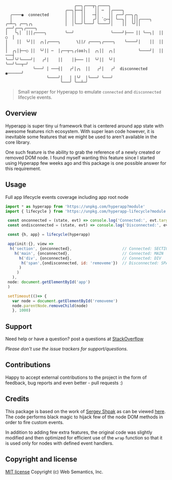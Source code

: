 ```
                              ╭──╮╭───┬╮╭────╮
                          ╭──╮├──┤│    ││ ─  │╭────╮
  ╭────◉  connected       │  ││  ││   ─┤│    ││ ╭──╯╭──╮╭╮
  │                       │  ││  ││   ╭╯│ `○─┤│ ╰──╮│  │││╭────╮
╭─┴─╮ ╭──╮╭╮              │  │╰──╯╰───╯ ╰────╯│    ││  ╰╯││ ╭──╯╭──╮╭────╮
│   ╰╮│  │││╭────╮        ╰──╯                ╰────╯├─── ││ ╰──╮│  ││ ○  │
│    ││  ╰╯││  ╭╮│╭────╮       \||/ ╭────╮╭────╮    ╰────╯│    ││  ││    │
│  ╭╮│├──○ ││  ╰╯││ ─  │╭──┬─╮╭(oo)╮│  ╭╮││  ╭╮│          ╰────╯│  ││ ───┤
╰──╯╰╯╰────╯│   ╭╯│    ││    │├─── ││  ╰╯││  ╰╯│                ╰──╯╰──┬─╯
            ╰───╯ │ ───┤│   ╭╯│╭╮  ││   ╭╯│   ╭╯  disconnected  ◉──────╯
                  ╰────╯│   │ │╰╯  │╰───╯ ╰───╯
                        ╰───╯ ╰──┴─╯
```

> Small wrapper for Hyperapp to emulate `connected` and `disconnected` lifecycle events.

## Overview

Hyperapp is super tiny ui framework that is centered around app state with awesome features rich ecosystem.
With super lean code however, it is inevitable some features that we might be used to aren't available in the core library.

One such feature is the ability to grab the reference of a newly created or removed DOM node. I found myself wanting this feature since I started using Hyperapp few weeks ago and this package is one possible answer for this requirement.

## Usage

 Full app lifecycle events coverage including app root node

 ```js
 import * as hyperapp from 'https://unpkg.com/hyperapp?module'
 import { lifecycle } from 'https://unpkg.com/hyperapp-lifecycle?module'

  const onconnected = (state, evt) => console.log('Connected:', evt.target.tagName) || state
  const ondisconnected = (state, evt) => console.log('Disconnected:', evt.target.tagName) || state

  const {h, app} = lifecycle(hyperapp)

  app(init:{}, view =>
   h('section', {onconnected},                      // Connected: SECTION
     h('main', {onconnected},                       // Connected: MAIN
       h('div', {onconnected},                      // Connected: DIV
        h('span',{ondisconnected, id: 'removeme'})  // Disconnected: SPAN
       )
      )
    ),
  node: document.getElementById('app')
  )

  setTimeout(()=> {
    var node = document.getElementById('removeme')
    node.parentNode.removeChild(node)
    }, 1000)
 ```

## Support

Need help or have a question? post a questions at [StackOverflow](https://stackoverflow.com/questions/tagged/hyperapp-lifecycle+web+semantics)

*Please don't use the issue trackers for support/questions.*

## Contributions

Happy to accept external contributions to the project in the form of feedback, bug reports and even better - pull requests :)

## Credits

This package is based on the work of [Sergey Shpak](https://github.com/sergey-shpak) as can be viewed [here](https://gist.github.com/sergey-shpak/c1e0db3d52019eecb0b5717e8cbf00ad). The code performs black magic to hijack few of the node DOM methods in order to fire custom events.

In addition to adding few extra features, the original code was slightly modified and then optimized for efficient use of the `wrap` function so that it is used only for nodes with defined event handlers.

## Copyright and license

[MIT license](http://opensource.org/licenses/mit-license.php)
Copyright (c) Web Semantics, Inc.
